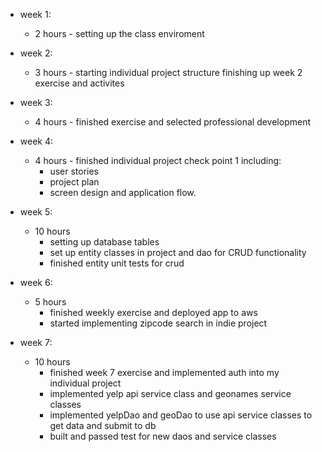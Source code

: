 * week 1: 
    * 2 hours - setting up the class enviroment
* week 2: 
    * 3 hours - starting individual project structure finishing up week 2 exercise and activites
* week 3: 
    * 4 hours - finished exercise and selected professional development
* week 4: 
    * 4 hours - finished individual project check point 1 including: 
        * user stories
        * project plan 
        * screen design and application flow. 
* week 5: 
    * 10 hours
        * setting up database tables
        * set up entity classes in project and dao for CRUD functionality
        * finished entity unit tests for crud
    
* week 6:
    * 5 hours
        * finished weekly exercise and deployed app to aws 
        * started implementing zipcode search in indie project
        
* week 7:
    * 10 hours
        * finished week 7 exercise and implemented auth into my individual project
        * implemented yelp api service class and geonames service classes
        * implemented yelpDao and geoDao to use api service classes to get data and submit to db
        * built and passed test for new daos and service classes